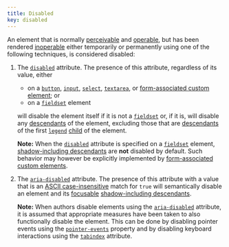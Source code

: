 ```yaml
---
title: Disabled
key: disabled
---
```


An element that is normally [perceivable][] and [operable][], but has been rendered [inoperable][operable] either temporarily or permanently using one of the following techniques, is considered disabled:

1. The [`disabled`][disabled] attribute. The presence of this attribute, regardless of its value, either

    - on a [`button`][button], [`input`][input], [`select`][select], [`textarea`][textarea], or [form-associated custom element][]; or
    - on a [`fieldset`][fieldset] element
    
    will disable the element itself if it is not a [`fieldset`][fieldset] or, if it is, will disable any [descendants][descendant] of the element, excluding those that are [descendants][descendant] of the first [`legend`][legend] [child][] of the element.
    
    **Note:** When the [`disabled`][disabled] attribute is specified on a [`fieldset`][fieldset] element, [shadow-including descendants][shadow-including descendant] are **not** disabled by default. Such behavior may however be explicitly implemented by [form-associated custom elements][form-associated custom element].

2. The [`aria-disabled`][aria-disabled] attribute. The presence of this attribute with a value that is an [ASCII case-insensitive][] match for `true` will semantically disable an element and its [focusable][] [shadow-including descendants][shadow-including descendant]. 

    **Note:** When authors disable elements using the [`aria-disabled`][aria-disabled] attribute, it is assumed that appropriate measures have been taken to also functionally disable the element. This can be done by disabling pointer events using the [`pointer-events`][pointer-events] property and by disabling keyboard interactions using the [`tabindex`][tabindex] attribute.

[operable]: https://www.w3.org/TR/wai-aria/#dfn-operable
[perceivable]: https://www.w3.org/TR/wai-aria/#dfn-perceivable
[aria-disabled]: https://www.w3.org/TR/wai-aria/#aria-disabled
[disabled]: https://html.spec.whatwg.org/multipage/form-control-infrastructure.html#attr-fe-disabled
[form-associated custom element]: https://html.spec.whatwg.org/multipage/custom-elements.html#form-associated-custom-element
[button]: https://html.spec.whatwg.org/multipage/form-elements.html#the-button-element
[input]: https://html.spec.whatwg.org/multipage/input.html#the-input-element
[select]: https://html.spec.whatwg.org/multipage/form-elements.html#the-select-element
[textarea]: https://html.spec.whatwg.org/multipage/form-elements.html#the-textarea-element
[fieldset]: https://html.spec.whatwg.org/multipage/form-elements.html#the-fieldset-element
[descendant]: https://dom.spec.whatwg.org/#concept-tree-descendant
[legend]: https://html.spec.whatwg.org/multipage/form-elements.html#the-legend-element
[child]: https://dom.spec.whatwg.org/#concept-tree-child
[shadow-including descendant]: https://dom.spec.whatwg.org/#concept-shadow-including-descendant
[focusable]: https://html.spec.whatwg.org/multipage/interaction.html#focusable-area
[ascii case-insensitive]: https://infra.spec.whatwg.org/#ascii-case-insensitive
[pointer-events]: https://www.w3.org/TR/SVG2/interact.html#PointerEventsProperty
[tabindex]: https://html.spec.whatwg.org/multipage/interaction.html#the-tabindex-attribute
